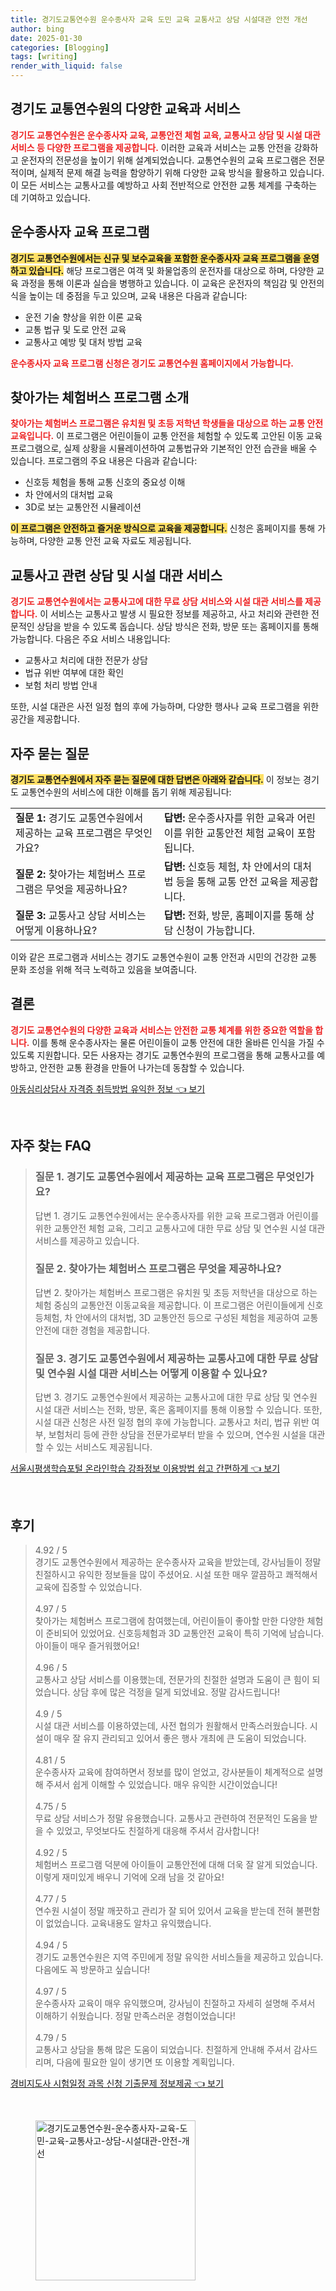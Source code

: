 ```yaml
---
title: 경기도교통연수원 운수종사자 교육 도민 교육 교통사고 상담 시설대관 안전 개선
author: bing
date: 2025-01-30
categories: [Blogging]
tags: [writing]
render_with_liquid: false
---
```



<h2 id='경기도-교통연수원-교육과-서비스'>경기도 교통연수원의 다양한 교육과 서비스</h2>

<p><b><span style="color: #ee2323;">경기도 교통연수원은 운수종사자 교육, 교통안전 체험 교육, 교통사고 상담 및 시설 대관 서비스 등 다양한 프로그램을 제공합니다.</span></b> 이러한 교육과 서비스는 교통 안전을 강화하고 운전자의 전문성을 높이기 위해 설계되었습니다. 교통연수원의 교육 프로그램은 전문적이며, 실제적 문제 해결 능력을 함양하기 위해 다양한 교육 방식을 활용하고 있습니다. 이 모든 서비스는 교통사고를 예방하고 사회 전반적으로 안전한 교통 체계를 구축하는 데 기여하고 있습니다.</p>

<h2 id='운수종사자-교육-프로그램'>운수종사자 교육 프로그램</h2>

<p><b><span style="background-color: #ffe066;">경기도 교통연수원에서는 신규 및 보수교육을 포함한 운수종사자 교육 프로그램을 운영하고 있습니다.</span></b> 해당 프로그램은 여객 및 화물업종의 운전자를 대상으로 하며, 다양한 교육 과정을 통해 이론과 실습을 병행하고 있습니다. 이 교육은 운전자의 책임감 및 안전의식을 높이는 데 중점을 두고 있으며, 교육 내용은 다음과 같습니다:</p>

<ul>
    <li>운전 기술 향상을 위한 이론 교육</li>
    <li>교통 법규 및 도로 안전 교육</li>
    <li>교통사고 예방 및 대처 방법 교육</li>
</ul>

<p><b><span style="color: #ee2323;">운수종사자 교육 프로그램 신청은 경기도 교통연수원 홈페이지에서 가능합니다.</span></b></p>

<h2 id='체험버스-프로그램-소개'>찾아가는 체험버스 프로그램 소개</h2>

<p><b><span style="color: #ee2323;">찾아가는 체험버스 프로그램은 유치원 및 초등 저학년 학생들을 대상으로 하는 교통 안전 교육입니다.</span></b> 이 프로그램은 어린이들이 교통 안전을 체험할 수 있도록 고안된 이동 교육 프로그램으로, 실제 상황을 시뮬레이션하여 교통법규와 기본적인 안전 습관을 배울 수 있습니다. 프로그램의 주요 내용은 다음과 같습니다:</p>

<ul>
    <li>신호등 체험을 통해 교통 신호의 중요성 이해</li>
    <li>차 안에서의 대처법 교육</li>
    <li>3D로 보는 교통안전 시뮬레이션</li>
</ul>

<p><b><span style="background-color: #ffe066;">이 프로그램은 안전하고 즐거운 방식으로 교육을 제공합니다.</span></b> 신청은 홈페이지를 통해 가능하며, 다양한 교통 안전 교육 자료도 제공됩니다.</p>

<h2 id='교통사고-상담-및-시설-대관'>교통사고 관련 상담 및 시설 대관 서비스</h2>

<p><b><span style="color: #ee2323;">경기도 교통연수원에서는 교통사고에 대한 무료 상담 서비스와 시설 대관 서비스를 제공합니다.</span></b> 이 서비스는 교통사고 발생 시 필요한 정보를 제공하고, 사고 처리와 관련한 전문적인 상담을 받을 수 있도록 돕습니다. 상담 방식은 전화, 방문 또는 홈페이지를 통해 가능합니다. 다음은 주요 서비스 내용입니다:</p>

<ul>
    <li>교통사고 처리에 대한 전문가 상담</li>
    <li>법규 위반 여부에 대한 확인</li>
    <li>보험 처리 방법 안내</li>
</ul>

<p>또한, 시설 대관은 사전 일정 협의 후에 가능하며, 다양한 행사나 교육 프로그램을 위한 공간을 제공합니다.</p>

<h2 id='자주-묻는-질문'>자주 묻는 질문</h2>

<p><b><span style="background-color: #ffe066;">경기도 교통연수원에서 자주 묻는 질문에 대한 답변은 아래와 같습니다.</span></b> 이 정보는 경기도 교통연수원의 서비스에 대한 이해를 돕기 위해 제공됩니다:</p>

<table>
    <tr>
        <td><b>질문 1:</b> 경기도 교통연수원에서 제공하는 교육 프로그램은 무엇인가요?</td>
        <td><b>답변:</b> 운수종사자를 위한 교육과 어린이를 위한 교통안전 체험 교육이 포함됩니다.</td>
    </tr>
    <tr>
        <td><b>질문 2:</b> 찾아가는 체험버스 프로그램은 무엇을 제공하나요?</td>
        <td><b>답변:</b> 신호등 체험, 차 안에서의 대처법 등을 통해 교통 안전 교육을 제공합니다.</td>
    </tr>
    <tr>
        <td><b>질문 3:</b> 교통사고 상담 서비스는 어떻게 이용하나요?</td>
        <td><b>답변:</b> 전화, 방문, 홈페이지를 통해 상담 신청이 가능합니다.</td>
    </tr>
</table>

<p>이와 같은 프로그램과 서비스는 경기도 교통연수원이 교통 안전과 시민의 건강한 교통 문화 조성을 위해 적극 노력하고 있음을 보여줍니다.</p>

<h2 id='결론'>결론</h2>

<p><b><span style="color: #ee2323;">경기도 교통연수원의 다양한 교육과 서비스는 안전한 교통 체계를 위한 중요한 역할을 합니다.</span></b> 이를 통해 운수종사자는 물론 어린이들이 교통 안전에 대한 올바른 인식을 가질 수 있도록 지원합니다. 모든 사용자는 경기도 교통연수원의 프로그램을 통해 교통사고를 예방하고, 안전한 교통 환경을 만들어 나가는데 동참할 수 있습니다.</p>


<p><a class="click-button" title="아동심리상담사 자격증 취득방법 유익한 정보" href="https://greenforu.github.io/posts/%EC%95%84%EB%8F%99%EC%8B%AC%EB%A6%AC%EC%83%81%EB%8B%B4%EC%82%AC-%EC%9E%90%EA%B2%A9%EC%A6%9D-%EC%B7%A8%EB%93%9D%EB%B0%A9%EB%B2%95-%EC%9C%A0%EC%9D%B5%ED%95%9C-%EC%A0%95%EB%B3%B4/" rel="dofollow">아동심리상담사 자격증 취득방법 유익한 정보 👈 보기</a></p><br>
<h2 id='자주_찾는_FAQ'>자주 찾는 FAQ</h2>
<div itemscope="" itemtype="https://schema.org/FAQPage"> 
<blockquote> 
<div itemscope="" itemprop="mainEntity" itemtype="https://schema.org/Question"> 
<h3 itemprop="name">질문 1. 경기도 교통연수원에서 제공하는 교육 프로그램은 무엇인가요?</h3> 
<div itemscope="" itemprop="acceptedAnswer" itemtype="https://schema.org/Answer"> 
<span itemprop="text"> 
<p>답변 1. 경기도 교통연수원에서는 운수종사자를 위한 교육 프로그램과 어린이를 위한 교통안전 체험 교육, 그리고 교통사고에 대한 무료 상담 및 연수원 시설 대관 서비스를 제공하고 있습니다.</p> 
</span> 
</div> 
</div> 

<div itemscope="" itemprop="mainEntity" itemtype="https://schema.org/Question"> 
<h3 itemprop="name">질문 2. 찾아가는 체험버스 프로그램은 무엇을 제공하나요?</h3> 
<div itemscope="" itemprop="acceptedAnswer" itemtype="https://schema.org/Answer"> 
<span itemprop="text"> 
<p>답변 2. 찾아가는 체험버스 프로그램은 유치원 및 초등 저학년을 대상으로 하는 체험 중심의 교통안전 이동교육을 제공합니다. 이 프로그램은 어린이들에게 신호등체험, 차 안에서의 대처법, 3D 교통안전 등으로 구성된 체험을 제공하여 교통안전에 대한 경험을 제공합니다.</p> 
</span> 
</div> 
</div> 

<div itemscope="" itemprop="mainEntity" itemtype="https://schema.org/Question"> 
<h3 itemprop="name">질문 3. 경기도 교통연수원에서 제공하는 교통사고에 대한 무료 상담 및 연수원 시설 대관 서비스는 어떻게 이용할 수 있나요?</h3> 
<div itemscope="" itemprop="acceptedAnswer" itemtype="https://schema.org/Answer"> 
<span itemprop="text"> 
<p>답변 3. 경기도 교통연수원에서 제공하는 교통사고에 대한 무료 상담 및 연수원 시설 대관 서비스는 전화, 방문, 혹은 홈페이지를 통해 이용할 수 있습니다. 또한, 시설 대관 신청은 사전 일정 협의 후에 가능합니다. 교통사고 처리, 법규 위반 여부, 보험처리 등에 관한 상담을 전문가로부터 받을 수 있으며, 연수원 시설을 대관할 수 있는 서비스도 제공됩니다.</p> 
</span> 
</div> 
</div> 
</blockquote> 
</div>
<p><a class="click-button" title="서울시평생학습포털 온라인학습 강좌정보 이용방법 쉽고 간편하게" href="https://greenforu.github.io/posts/%EC%84%9C%EC%9A%B8%EC%8B%9C%ED%8F%89%EC%83%9D%ED%95%99%EC%8A%B5%ED%8F%AC%ED%84%B8-%EC%98%A8%EB%9D%BC%EC%9D%B8%ED%95%99%EC%8A%B5-%EA%B0%95%EC%A2%8C%EC%A0%95%EB%B3%B4-%EC%9D%B4%EC%9A%A9%EB%B0%A9%EB%B2%95-%EC%89%BD%EA%B3%A0-%EA%B0%84%ED%8E%B8%ED%95%98%EA%B2%8C/" rel="dofollow">서울시평생학습포털 온라인학습 강좌정보 이용방법 쉽고 간편하게 👈 보기</a></p><br>
<h2 id='후기'>후기</h2>
<div itemscope itemtype="https://schema.org/Product">
  <blockquote>
  <div itemprop="review" itemscope itemtype="https://schema.org/Review">
      <div itemprop="reviewRating" itemscope itemtype="https://schema.org/Rating"> <span itemprop="ratingValue">4.92</span> / <span itemprop="bestRating">5</span> </div>
      <span itemprop="reviewBody">경기도 교통연수원에서 제공하는 운수종사자 교육을 받았는데, 강사님들이 정말 친절하시고 유익한 정보들을 많이 주셨어요. 시설 또한 매우 깔끔하고 쾌적해서 교육에 집중할 수 있었습니다.</span>
  </div>
  <br>
  <div itemprop="review" itemscope itemtype="https://schema.org/Review">
      <div itemprop="reviewRating" itemscope itemtype="https://schema.org/Rating"> <span itemprop="ratingValue">4.97</span> / <span itemprop="bestRating">5</span> </div>
      <span itemprop="reviewBody">찾아가는 체험버스 프로그램에 참여했는데, 어린이들이 좋아할 만한 다양한 체험이 준비되어 있었어요. 신호등체험과 3D 교통안전 교육이 특히 기억에 남습니다. 아이들이 매우 즐거워했어요!</span>
  </div>
  <br>
  <div itemprop="review" itemscope itemtype="https://schema.org/Review">
      <div itemprop="reviewRating" itemscope itemtype="https://schema.org/Rating"> <span itemprop="ratingValue">4.96</span> / <span itemprop="bestRating">5</span> </div>
      <span itemprop="reviewBody">교통사고 상담 서비스를 이용했는데, 전문가의 친절한 설명과 도움이 큰 힘이 되었습니다. 상담 후에 많은 걱정을 덜게 되었네요. 정말 감사드립니다!</span>
  </div>
  <br>
  <div itemprop="review" itemscope itemtype="https://schema.org/Review">
      <div itemprop="reviewRating" itemscope itemtype="https://schema.org/Rating"> <span itemprop="ratingValue">4.9</span> / <span itemprop="bestRating">5</span> </div>
      <span itemprop="reviewBody">시설 대관 서비스를 이용하였는데, 사전 협의가 원활해서 만족스러웠습니다. 시설이 매우 잘 유지 관리되고 있어서 좋은 행사 개최에 큰 도움이 되었습니다.</span>
  </div>
  <br>
  <div itemprop="review" itemscope itemtype="https://schema.org/Review">
      <div itemprop="reviewRating" itemscope itemtype="https://schema.org/Rating"> <span itemprop="ratingValue">4.81</span> / <span itemprop="bestRating">5</span> </div>
      <span itemprop="reviewBody">운수종사자 교육에 참여하면서 정보를 많이 얻었고, 강사분들이 체계적으로 설명해 주셔서 쉽게 이해할 수 있었습니다. 매우 유익한 시간이었습니다!</span>
  </div>
  <br>
  <div itemprop="review" itemscope itemtype="https://schema.org/Review">
      <div itemprop="reviewRating" itemscope itemtype="https://schema.org/Rating"> <span itemprop="ratingValue">4.75</span> / <span itemprop="bestRating">5</span> </div>
      <span itemprop="reviewBody">무료 상담 서비스가 정말 유용했습니다. 교통사고 관련하여 전문적인 도움을 받을 수 있었고, 무엇보다도 친절하게 대응해 주셔서 감사합니다!</span>
  </div>
  <br>
  <div itemprop="review" itemscope itemtype="https://schema.org/Review">
      <div itemprop="reviewRating" itemscope itemtype="https://schema.org/Rating"> <span itemprop="ratingValue">4.92</span> / <span itemprop="bestRating">5</span> </div>
      <span itemprop="reviewBody">체험버스 프로그램 덕분에 아이들이 교통안전에 대해 더욱 잘 알게 되었습니다. 이렇게 재미있게 배우니 기억에 오래 남을 것 같아요!</span>
  </div>
  <br>
  <div itemprop="review" itemscope itemtype="https://schema.org/Review">
      <div itemprop="reviewRating" itemscope itemtype="https://schema.org/Rating"> <span itemprop="ratingValue">4.77</span> / <span itemprop="bestRating">5</span> </div>
      <span itemprop="reviewBody">연수원 시설이 정말 깨끗하고 관리가 잘 되어 있어서 교육을 받는데 전혀 불편함이 없었습니다. 교육내용도 알차고 유익했습니다.</span>
  </div>
  <br>
  <div itemprop="review" itemscope itemtype="https://schema.org/Review">
      <div itemprop="reviewRating" itemscope itemtype="https://schema.org/Rating"> <span itemprop="ratingValue">4.94</span> / <span itemprop="bestRating">5</span> </div>
      <span itemprop="reviewBody">경기도 교통연수원은 지역 주민에게 정말 유익한 서비스들을 제공하고 있습니다. 다음에도 꼭 방문하고 싶습니다!</span>
  </div>
  <br>
  <div itemprop="review" itemscope itemtype="https://schema.org/Review">
      <div itemprop="reviewRating" itemscope itemtype="https://schema.org/Rating"> <span itemprop="ratingValue">4.97</span> / <span itemprop="bestRating">5</span> </div>
      <span itemprop="reviewBody">운수종사자 교육이 매우 유익했으며, 강사님이 친절하고 자세히 설명해 주셔서 이해하기 쉬웠습니다. 정말 만족스러운 경험이었습니다!</span>
  </div>
  <br>
  <div itemprop="review" itemscope itemtype="https://schema.org/Review">
      <div itemprop="reviewRating" itemscope itemtype="https://schema.org/Rating"> <span itemprop="ratingValue">4.79</span> / <span itemprop="bestRating">5</span> </div>
      <span itemprop="reviewBody">교통사고 상담을 통해 많은 도움이 되었습니다. 친절하게 안내해 주셔서 감사드리며, 다음에 필요한 일이 생기면 또 이용할 계획입니다.</span>
  </div>
  </blockquote>
</div>
<p><a class="click-button" title="경비지도사 시험일정 과목 신청 기출문제 정보제공" href="https://greenforu.github.io/posts/%EA%B2%BD%EB%B9%84%EC%A7%80%EB%8F%84%EC%82%AC-%EC%8B%9C%ED%97%98%EC%9D%BC%EC%A0%95-%EA%B3%BC%EB%AA%A9-%EC%8B%A0%EC%B2%AD-%EA%B8%B0%EC%B6%9C%EB%AC%B8%EC%A0%9C-%EC%A0%95%EB%B3%B4%EC%A0%9C%EA%B3%B5/" rel="dofollow">경비지도사 시험일정 과목 신청 기출문제 정보제공 👈 보기</a></p><br>
<figure class="image"><img src="https://greenforu.github.io/assets/img/thumbnail/경기도교통연수원-운수종사자-교육-도민-교육-교통사고-상담-시설대관-안전-개선.webp" alt="경기도교통연수원-운수종사자-교육-도민-교육-교통사고-상담-시설대관-안전-개선" width="256" height="256"></figure>